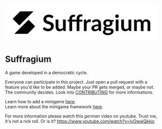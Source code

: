 ![Suffragium logo](branding/suffragium_logo_sp.png)
# Suffragium
A game developed in a democratic cycle.

Everyone can participate in this project. Just open a pull request
with a feature you'd like to be added.
Maybe your PR gets merged, or maybe not. The community decides. 
Look into [CONTRIBUTING](https://github.com/letsgamedev/Suffragium/blob/main/CONTRIBUTING.md#contributing-to-suffragium)
for more informations.

Learn how to add a minigame [here](game/games/testgame/README.md).  
Learn more about the minigame framework [here](game/app/README.md).  

For more information please watch this *german* video on youtube.
Trust me, it's not a rick roll. Or is it?
https://www.youtube.com/watch?v=IyOwaiQkkic
